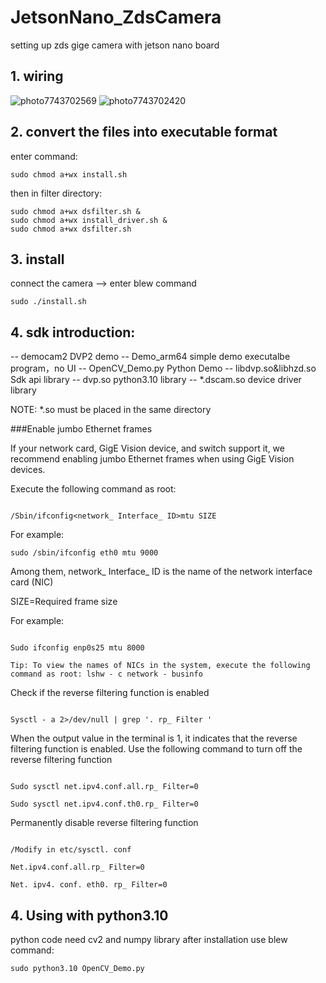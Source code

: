 # JetsonNano_ZdsCamera
setting up zds gige camera with jetson nano board

## 1. wiring

![photo7743702569](https://github.com/Ai-Room2023/JetsonNano_ZdsCamera/assets/140303548/57ad0b3b-b112-4e4c-9f87-3ceadfcafd2a)
![photo7743702420](https://github.com/Ai-Room2023/JetsonNano_ZdsCamera/assets/140303548/f7b384f2-36d6-41ca-97a2-39ccb372d640)


## 2. convert the files into executable format

enter command:
```
sudo chmod a+wx install.sh
```
then in filter directory:
```
sudo chmod a+wx dsfilter.sh &
sudo chmod a+wx install_driver.sh &
sudo chmod a+wx dsfilter.sh 
```


## 3. install
connect the camera --> enter blew command 
```
sudo ./install.sh
```
			
		
## 4. sdk introduction:

-- democam2                    DVP2 demo
-- Demo_arm64                    simple demo executalbe program，no UI
-- OpenCV_Demo.py             Python Demo
-- libdvp.so&libhzd.so         Sdk api library
-- dvp.so                      python3.10 library
-- *.dscam.so                  device driver library


NOTE:
*.so  must be placed in the same directory





###Enable jumbo Ethernet frames

If your network card, GigE Vision device, and switch support it, we recommend enabling jumbo Ethernet frames when using GigE Vision devices.

Execute the following command as root:

```

/Sbin/ifconfig<network_ Interface_ ID>mtu SIZE

```
For example:
```
sudo /sbin/ifconfig eth0 mtu 9000
```

Among them, network_ Interface_ ID is the name of the network interface card (NIC)

SIZE=Required frame size

For example:

```

Sudo ifconfig enp0s25 mtu 8000

Tip: To view the names of NICs in the system, execute the following command as root: lshw - c network - businfo

```



Check if the reverse filtering function is enabled

```

Sysctl - a 2>/dev/null | grep '. rp_ Filter '

```

When the output value in the terminal is 1, it indicates that the reverse filtering function is enabled. Use the following command to turn off the reverse filtering function

```

Sudo sysctl net.ipv4.conf.all.rp_ Filter=0

Sudo sysctl net.ipv4.conf.th0.rp_ Filter=0

```




Permanently disable reverse filtering function

```

/Modify in etc/sysctl. conf

Net.ipv4.conf.all.rp_ Filter=0

Net. ipv4. conf. eth0. rp_ Filter=0
```

## 4. Using with python3.10

python code need cv2 and numpy library
after installation use blew command:
```
sudo python3.10 OpenCV_Demo.py
```
